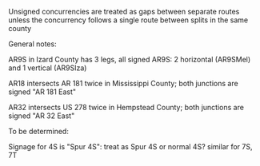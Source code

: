 Unsigned concurrencies are treated as gaps between separate routes unless the concurrency follows a single route between splits in the same county

General notes:

AR9S in Izard County has 3 legs, all signed AR9S: 2 horizontal (AR9SMel) and 1 vertical (AR9SIza)

AR18 intersects AR 181 twice in Mississippi County; both junctions are signed "AR 181 East"

AR32 intersects US 278 twice in Hempstead County; both junctions are signed "AR 32 East"

To be determined:

Signage for 4S is "Spur 4S": treat as Spur 4S or normal 4S?
similar for 7S, 7T


